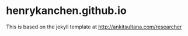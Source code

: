 # henrykanchen.github.io

This is based on the jekyll template at
http://ankitsultana.com/researcher
